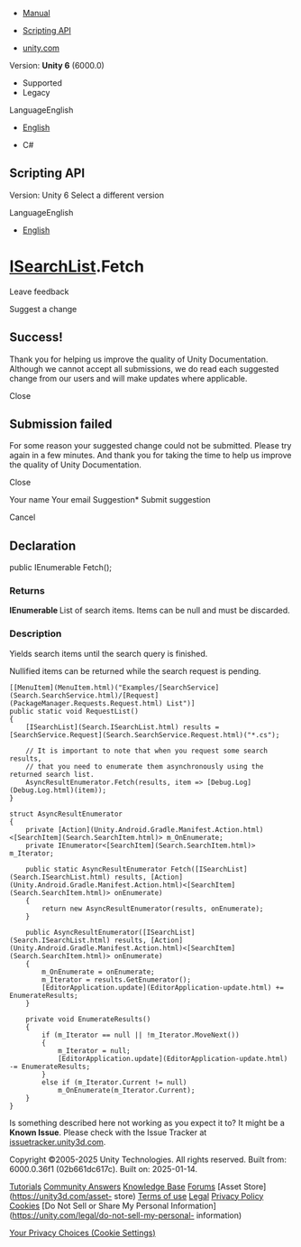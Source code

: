 [ ]()

  * [Manual](../Manual/index.html)
  * [Scripting API](../ScriptReference/index.html)

  * [unity.com](https://unity.com/)

Version: **Unity 6** (6000.0)

  * Supported
  * Legacy

LanguageEnglish

  * [English]()

  * C#

[ ](https://docs.unity3d.com)

## Scripting API

Version: Unity 6 Select a different version

LanguageEnglish

  * [English]()

#  [ISearchList](Search.ISearchList.html).Fetch

Leave feedback

Suggest a change

## Success!

Thank you for helping us improve the quality of Unity Documentation. Although
we cannot accept all submissions, we do read each suggested change from our
users and will make updates where applicable.

Close

## Submission failed

For some reason your suggested change could not be submitted. Please <a>try
again</a> in a few minutes. And thank you for taking the time to help us
improve the quality of Unity Documentation.

Close

Your name Your email Suggestion* Submit suggestion

Cancel

[ ]()

## Declaration

public IEnumerable<SearchItem> Fetch();

### Returns

**IEnumerable <SearchItem>** List of search items. Items can be null and must
be discarded.

### Description

Yields search items until the search query is finished.

Nullified items can be returned while the search request is pending.

    
    
    [[MenuItem](MenuItem.html)("Examples/[SearchService](Search.SearchService.html)/[Request](PackageManager.Requests.Request.html) List")]
    public static void RequestList()
    {
        [ISearchList](Search.ISearchList.html) results = [SearchService.Request](Search.SearchService.Request.html)("*.cs");
    
        // It is important to note that when you request some search results,
        // that you need to enumerate them asynchronously using the returned search list.
        AsyncResultEnumerator.Fetch(results, item => [Debug.Log](Debug.Log.html)(item));
    }
    
    struct AsyncResultEnumerator
    {
        private [Action](Unity.Android.Gradle.Manifest.Action.html)<[SearchItem](Search.SearchItem.html)> m_OnEnumerate;
        private IEnumerator<[SearchItem](Search.SearchItem.html)> m_Iterator;
    
        public static AsyncResultEnumerator Fetch([ISearchList](Search.ISearchList.html) results, [Action](Unity.Android.Gradle.Manifest.Action.html)<[SearchItem](Search.SearchItem.html)> onEnumerate)
        {
            return new AsyncResultEnumerator(results, onEnumerate);
        }
    
        public AsyncResultEnumerator([ISearchList](Search.ISearchList.html) results, [Action](Unity.Android.Gradle.Manifest.Action.html)<[SearchItem](Search.SearchItem.html)> onEnumerate)
        {
            m_OnEnumerate = onEnumerate;
            m_Iterator = results.GetEnumerator();
            [EditorApplication.update](EditorApplication-update.html) += EnumerateResults;
        }
    
        private void EnumerateResults()
        {
            if (m_Iterator == null || !m_Iterator.MoveNext())
            {
                m_Iterator = null;
                [EditorApplication.update](EditorApplication-update.html) -= EnumerateResults;
            }
            else if (m_Iterator.Current != null)
                m_OnEnumerate(m_Iterator.Current);
        }
    }
    

Is something described here not working as you expect it to? It might be a
**Known Issue**. Please check with the Issue Tracker at
[issuetracker.unity3d.com](https://issuetracker.unity3d.com).

Copyright ©2005-2025 Unity Technologies. All rights reserved. Built from:
6000.0.36f1 (02b661dc617c). Built on: 2025-01-14.

[Tutorials](https://unity3d.com/learn) [Community
Answers](https://answers.unity3d.com) [Knowledge
Base](https://support.unity3d.com/hc/en-us)
[Forums](https://forum.unity3d.com) [Asset Store](https://unity3d.com/asset-
store) [Terms of use](https://docs.unity3d.com/Manual/TermsOfUse.html)
[Legal](https://unity.com/legal) [Privacy
Policy](https://unity.com/legal/privacy-policy)
[Cookies](https://unity.com/legal/cookie-policy) [Do Not Sell or Share My
Personal Information](https://unity.com/legal/do-not-sell-my-personal-
information)

[Your Privacy Choices (Cookie Settings)](javascript:void\(0\);)

